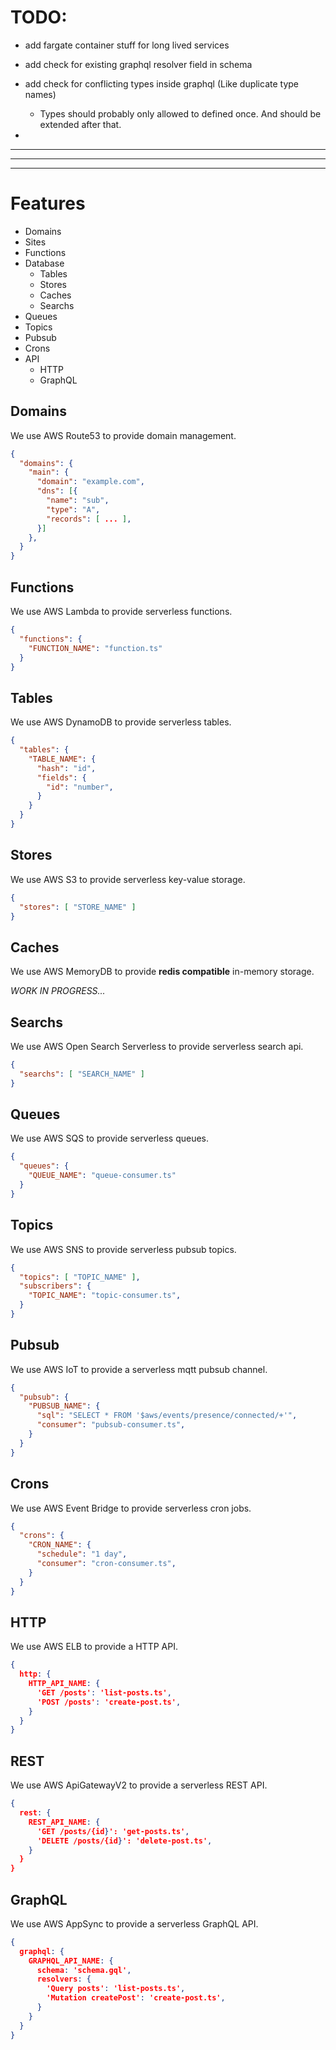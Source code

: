 

# TODO:
- add fargate container stuff for long lived services
- add check for existing graphql resolver field in schema
- add check for conflicting types inside graphql (Like duplicate type names)
  - Types should probably only allowed to defined once. And should be extended after that.

-

---
---
---

# Features

- Domains
- Sites
- Functions
- Database
  - Tables
  - Stores
  - Caches
  - Searchs
- Queues
- Topics
- Pubsub
- Crons
- API
  - HTTP
  - GraphQL


## Domains

We use AWS Route53 to provide domain management.

```json
{
  "domains": {
    "main": {
      "domain": "example.com",
      "dns": [{
        "name": "sub",
        "type": "A",
        "records": [ ... ],
      }]
    },
  }
}
```

## Functions

We use AWS Lambda to provide serverless functions.

```json
{
  "functions": {
  	"FUNCTION_NAME": "function.ts"
  }
}
```

## Tables

We use AWS DynamoDB to provide serverless tables.

```json
{
  "tables": {
    "TABLE_NAME": {
      "hash": "id",
      "fields": {
        "id": "number",
      }
    }
  }
}
```

## Stores

We use AWS S3 to provide serverless key-value storage.

```json
{
  "stores": [ "STORE_NAME" ]
}
```

## Caches

We use AWS MemoryDB to provide __redis compatible__ in-memory storage.

_WORK IN PROGRESS..._

## Searchs

We use AWS Open Search Serverless to provide serverless search api.

```json
{
  "searchs": [ "SEARCH_NAME" ]
}
```

## Queues

We use AWS SQS to provide serverless queues.

```json
{
  "queues": {
    "QUEUE_NAME": "queue-consumer.ts"
  }
}
```

## Topics

We use AWS SNS to provide serverless pubsub topics.

```json
{
  "topics": [ "TOPIC_NAME" ],
  "subscribers": {
    "TOPIC_NAME": "topic-consumer.ts",
  }
}
```

## Pubsub

We use AWS IoT to provide a serverless mqtt pubsub channel.

```json
{
  "pubsub": {
    "PUBSUB_NAME": {
      "sql": "SELECT * FROM '$aws/events/presence/connected/+'",
      "consumer": "pubsub-consumer.ts",
    }
  }
}
```

## Crons

We use AWS Event Bridge to provide serverless cron jobs.

```json
{
  "crons": {
    "CRON_NAME": {
      "schedule": "1 day",
      "consumer": "cron-consumer.ts",
    }
  }
}
```

## HTTP

We use AWS ELB to provide a HTTP API.

```json
{
  http: {
    HTTP_API_NAME: {
      'GET /posts': 'list-posts.ts',
      'POST /posts': 'create-post.ts',
    }
  }
}
```

## REST

We use AWS ApiGatewayV2 to provide a serverless REST API.

```json
{
  rest: {
    REST_API_NAME: {
      'GET /posts/{id}': 'get-posts.ts',
      'DELETE /posts/{id}': 'delete-post.ts',
    }
  }
}
```

## GraphQL

We use AWS AppSync to provide a serverless GraphQL API.

```json
{
  graphql: {
    GRAPHQL_API_NAME: {
      schema: 'schema.gql',
      resolvers: {
        'Query posts': 'list-posts.ts',
        'Mutation createPost': 'create-post.ts',
      }
    }
  }
}
```
